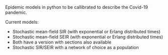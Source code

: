 Epidemic models in python to be callibrated to describe the Covid-19 pandemic.

Current models:

- Stochastic mean-field SIR (with exponential or Erlang distributed times)
- Stochastic mean-field SEIR (with exponential or Erlang distributed times)
- Both have a version with sections also available
- Stochastic SIR/SEIR with a network of choice as a population
